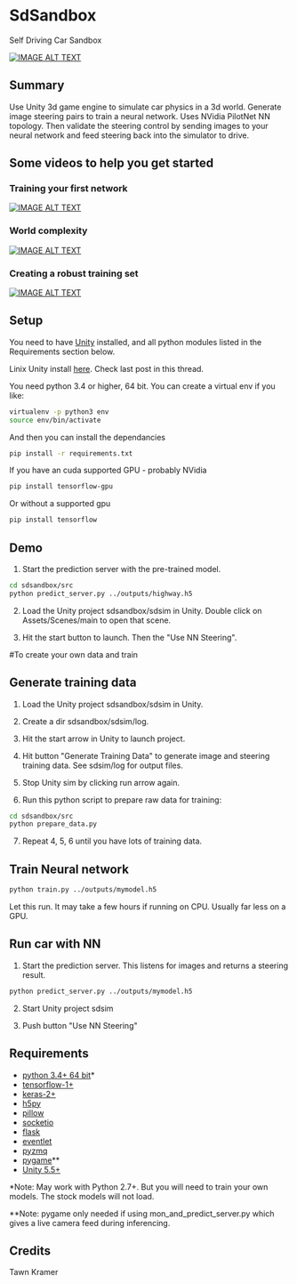 # SdSandbox

Self Driving Car Sandbox


[![IMAGE ALT TEXT](https://img.youtube.com/vi/e0AFMilaeMI/0.jpg)](https://www.youtube.com/watch?v=e0AFMilaeMI "self driving car sim")


## Summary

Use Unity 3d game engine to simulate car physics in a 3d world. 
Generate image steering pairs to train a neural network. Uses NVidia PilotNet NN topology.
Then validate the steering control by sending images to your neural network and feed steering back into the simulator to drive.

## Some videos to help you get started

### Training your first network
[![IMAGE ALT TEXT](https://img.youtube.com/vi/oe7fYuYw8GY/0.jpg)](https://www.youtube.com/watch?v=oe7fYuYw8GY "Getting Started w sdsandbox")

### World complexity
[![IMAGE ALT TEXT](https://img.youtube.com/vi/FhAKaH3ysow/0.jpg)](https://www.youtube.com/watch?v=FhAKaH3ysow "Making a more interesting world.")

### Creating a robust training set

[![IMAGE ALT TEXT](https://img.youtube.com/vi/_h8l7qoT4zQ/0.jpg)](https://www.youtube.com/watch?v=_h8l7qoT4zQ "Creating a robust sdc.")

## Setup

You need to have [Unity](https://unity3d.com/get-unity/download) installed, and all python modules listed in the Requirements section below.

Linix Unity install [here](https://forum.unity3d.com/threads/unity-on-linux-release-notes-and-known-issues.350256/). Check last post in this thread.

You need python 3.4 or higher, 64 bit. You can create a virtual env if you like:
```bash
virtualenv -p python3 env
source env/bin/activate
```

And then you can install the dependancies
```bash
pip install -r requirements.txt
```

If you have an cuda supported GPU - probably NVidia
```bash
pip install tensorflow-gpu
```

Or without a supported gpu
```bash
pip install tensorflow
```


## Demo

1) Start the prediction server with the pre-trained model. 

```bash
cd sdsandbox/src
python predict_server.py ../outputs/highway.h5
```

2) Load the Unity project sdsandbox/sdsim in Unity. Double click on Assets/Scenes/main to open that scene.  

3) Hit the start button to launch. Then the "Use NN Steering".  


#To create your own data and train

## Generate training data

1) Load the Unity project sdsandbox/sdsim in Unity.  

2) Create a dir sdsandbox/sdsim/log.  

3) Hit the start arrow in Unity to launch project.  

4) Hit button "Generate Training Data" to generate image and steering training data. See sdsim/log for output files.  

5) Stop Unity sim by clicking run arrow again.  

6) Run this python script to prepare raw data for training:  

```bash
cd sdsandbox/src
python prepare_data.py
```

7) Repeat 4, 5, 6 until you have lots of training data.



## Train Neural network

```bash
python train.py ../outputs/mymodel.h5
```

Let this run. It may take a few hours if running on CPU. Usually far less on a GPU.



## Run car with NN

1) Start the prediction server. This listens for images and returns a steering result.  

```bash
python predict_server.py ../outputs/mymodel.h5
```

2) Start Unity project sdsim  

3) Push button "Use NN Steering"  



## Requirements
* [python 3.4+ 64 bit](https://www.python.org/)*
* [tensorflow-1+](https://github.com/tensorflow/tensorflow)  
* [keras-2+](https://github.com/fchollet/keras)   
* [h5py](http://www.h5py.org/)  
* [pillow](https://python-pillow.org/)  
* [socketio](https://pypi.python.org/pypi/python-socketio)  
* [flask](https://pypi.python.org/pypi/Flask)  
* [eventlet](https://pypi.python.org/pypi/eventlet)  
* [pyzmq](https://pypi.python.org/pypi/pyzmq)  
* [pygame](https://pypi.python.org/pypi/Pygame)**  
* [Unity 5.5+](https://unity3d.com/get-unity/download)  

*Note: May work with Python 2.7+. But you will need to train your own models. The stock models will not load.


**Note: pygame only needed if using mon_and_predict_server.py which gives a live camera feed during inferencing.



## Credits

Tawn Kramer  

